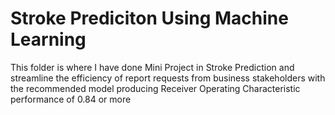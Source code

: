# Stroke Prediciton Using Machine Learning
This folder is where I have done Mini Project in Stroke Prediction and streamline the efficiency of report requests from  business stakeholders with the recommended model producing Receiver Operating Characteristic  performance of 0.84 or more
